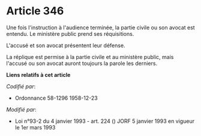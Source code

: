 # Article 346

Une fois l'instruction à l'audience terminée, la partie civile ou son avocat est entendu. Le ministère public prend ses
réquisitions.

L'accusé et son avocat présentent leur défense. 

La réplique est permise à la partie civile et au ministère public, mais l'accusé ou son avocat auront toujours la parole les
derniers.

**Liens relatifs à cet article**

_Codifié par_:

  - Ordonnance 58-1296 1958-12-23

_Modifié par_:

  - Loi n°93-2 du 4 janvier 1993 - art. 224 () JORF 5 janvier 1993 en vigueur le 1er mars 1993
